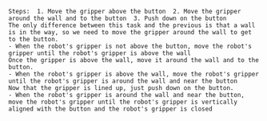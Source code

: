 
    Steps:  1. Move the gripper above the button  2. Move the gripper around the wall and to the button  3. Push down on the button
    The only difference between this task and the previous is that a wall is in the way, so we need to move the gripper around the wall to get to the button.
    - When the robot's gripper is not above the button, move the robot's gripper until the robot's gripper is above the wall
    Once the gripper is above the wall, move it around the wall and to the button.
    - When the robot's gripper is above the wall, move the robot's gripper until the robot's gripper is around the wall and near the button
    Now that the gripper is lined up, just push down on the button.
    - When the robot's gripper is around the wall and near the button, move the robot's gripper until the robot's gripper is vertically aligned with the button and the robot's gripper is closed